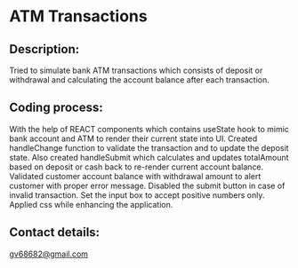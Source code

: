 # ATM Transactions

## Description:
Tried to simulate bank ATM transactions which consists of deposit or withdrawal and calculating the account balance after each transaction.

## Coding process:
With the help of REACT components which contains useState hook to mimic bank account and ATM to render their current state into UI. Created handleChange function to validate the transaction and to update the deposit state. Also created handleSubmit which calculates and updates totalAmount based on deposit or cash back to re-render current account balance.
Validated customer account balance with withdrawal amount to alert customer with proper error message. Disabled the submit button in case of invalid transaction.
Set the input box to accept positive numbers only. Applied css while enhancing the application.

## Contact details: 
gv68682@gmail.com


